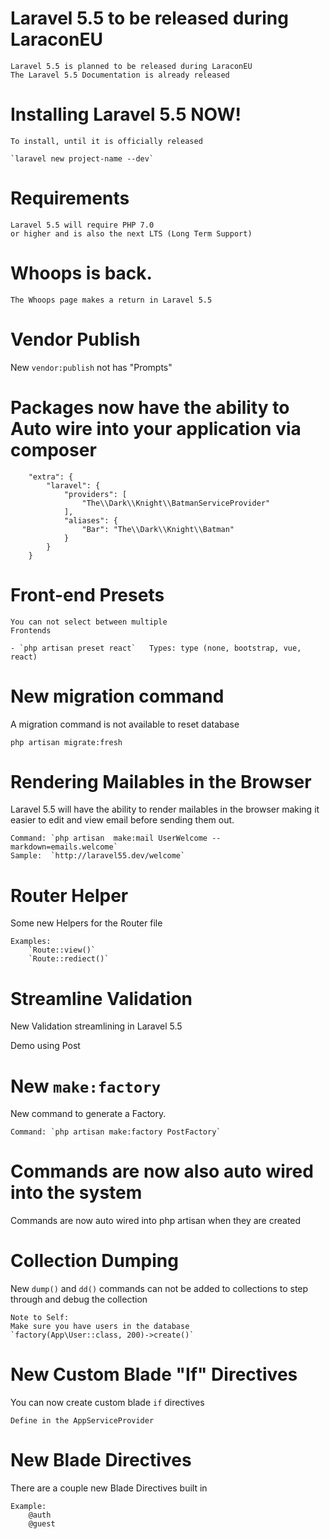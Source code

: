 # Laravel 5.5 to be released during LaraconEU

    Laravel 5.5 is planned to be released during LaraconEU
    The Laravel 5.5 Documentation is already released 

# Installing Laravel 5.5 NOW!

    To install, until it is officially released
    
    `laravel new project-name --dev`

# Requirements 

    Laravel 5.5 will require PHP 7.0 
    or higher and is also the next LTS (Long Term Support)

# Whoops is back.

    The Whoops page makes a return in Laravel 5.5

# Vendor Publish

New `vendor:publish` not has "Prompts"

# Packages now have the ability to Auto wire into your application via composer 

```
    "extra": {
        "laravel": {
            "providers": [
                "The\\Dark\\Knight\\BatmanServiceProvider"
            ],
            "aliases": {
                "Bar": "The\\Dark\\Knight\\Batman"
            }
        }
    }
```

# Front-end Presets

    You can not select between multiple
    Frontends 

    - `php artisan preset react`   Types: type (none, bootstrap, vue, react)

# New migration command 

A migration command is not available to
reset database 

`php artisan migrate:fresh`

# Rendering Mailables in the Browser

Laravel 5.5 will have the ability to render mailables in the browser 
making it easier to edit and view email before sending them out. 

    Command: `php artisan  make:mail UserWelcome --markdown=emails.welcome`
    Sample:  `http://laravel55.dev/welcome`

# Router Helper

Some new Helpers for the Router file 

    Examples: 
        `Route::view()`
        `Route::rediect()`

# Streamline Validation 

New Validation streamlining in Laravel
5.5 

Demo using Post

# New `make:factory` 

New command to generate a Factory. 

    Command: `php artisan make:factory PostFactory`

# Commands are now also auto wired into the system

Commands are now auto wired into php
artisan when they are created

# Collection Dumping

New `dump()` and `dd()` commands can not
be added to collections to step through
and debug the collection

    Note to Self: 
    Make sure you have users in the database 
    `factory(App\User::class, 200)->create()`

# New Custom Blade "If" Directives

You can now create custom blade `if`
directives

    Define in the AppServiceProvider


# New Blade Directives

There are a couple new Blade Directives
built in 

    Example: 
        @auth
        @guest

    
